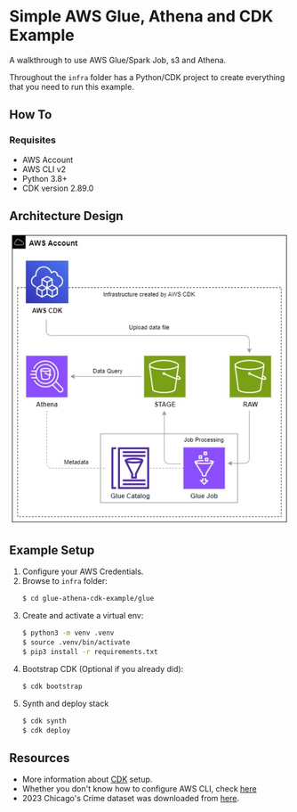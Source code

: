 # Simple AWS Glue, Athena and CDK Example

A walkthrough to use AWS Glue/Spark Job, s3 and Athena.

Throughout the  `infra` folder has a Python/CDK project to create everything that you need to run this example.

## How To

### Requisites

* AWS Account
* AWS CLI v2
* Python 3.8+
* CDK version 2.89.0

## Architecture Design

![design](assets/design/glue-athena-example-design.jpg?raw=true)

## Example Setup

1. Configure your AWS Credentials. 
2. Browse to `infra` folder:
    ```bash
    $ cd glue-athena-cdk-example/glue 
    ```
3. Create and activate a virtual env:
    ```bash
    $ python3 -m venv .venv
    $ source .venv/bin/activate
    $ pip3 install -r requirements.txt
    ```
4. Bootstrap CDK (Optional if you already did):
    ```bash
    $ cdk bootstrap
    ```
5. Synth and deploy stack
    ```bash
    $ cdk synth
    $ cdk deploy
    ```

## Resources

* More information about [CDK](https://docs.aws.amazon.com/cdk/v2/guide/getting_started.html) setup.
* Whether you don't know how to configure AWS CLI, check [here](https://docs.aws.amazon.com/cli/latest/userguide/cli-chap-configure.html)
* 2023 Chicago's Crime dataset was downloaded from [here](https://data.cityofchicago.org/Public-Safety/Crimes-2023/xguy-4ndq).